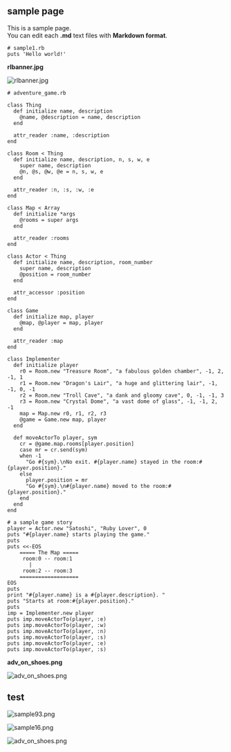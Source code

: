 sample page
-----------

This is a sample page. <br>
You can edit each **.md** text files with **Markdown format**.<br>

	# sample1.rb
	puts 'Hello world!'

**rlbanner.jpg**

![rlbanner.jpg](http://github.com/ashbb/easy_ebook_maker/tree/master%2Fimg%2Frlbanner.jpg?raw=true)

	# adventure_game.rb
	
	class Thing
	  def initialize name, description
	    @name, @description = name, description
	  end
	  
	  attr_reader :name, :description
	end
	
	class Room < Thing
	  def initialize name, description, n, s, w, e
	    super name, description
	    @n, @s, @w, @e = n, s, w, e
	  end
	  
	  attr_reader :n, :s, :w, :e
	end
	
	class Map < Array
	  def initialize *args
	    @rooms = super args
	  end
	  
	  attr_reader :rooms
	end
	
	class Actor < Thing
	  def initialize name, description, room_number
	    super name, description
	    @position = room_number
	  end
	  
	  attr_accessor :position
	end
	
	class Game
	  def initialize map, player
	    @map, @player = map, player
	  end
	  
	  attr_reader :map
	end
	
	class Implementer
	  def initialize player
	    r0 = Room.new "Treasure Room", "a fabulous golden chamber", -1, 2, -1, 1
	    r1 = Room.new "Dragon's Lair", "a huge and glittering lair", -1, -1, 0, -1
	    r2 = Room.new "Troll Cave", "a dank and gloomy cave", 0, -1, -1, 3
	    r3 = Room.new "Crystal Dome", "a vast dome of glass", -1, -1, 2, -1
	    map = Map.new r0, r1, r2, r3
	    @game = Game.new map, player
	  end
	  
	  def moveActorTo player, sym
	    cr = @game.map.rooms[player.position]
	    case mr = cr.send(sym)
	    when -1
	      "Go #{sym}.\nNo exit. #{player.name} stayed in the room:#{player.position}."
	    else
	      player.position = mr
	      "Go #{sym}.\n#{player.name} moved to the room:#{player.position}."
	    end
	  end    
	end
	
	# a sample game story
	player = Actor.new "Satoshi", "Ruby Lover", 0
	puts "#{player.name} starts playing the game."
	puts
	puts <<-EOS
	    ===== The Map =====
	     room:0 -- room:1
	       |
	     room:2 -- room:3
	    ===================
	EOS
	puts
	print "#{player.name} is a #{player.description}. "
	puts "Starts at room:#{player.position}."
	puts
	imp = Implementer.new player
	puts imp.moveActorTo(player, :e)
	puts imp.moveActorTo(player, :w)
	puts imp.moveActorTo(player, :n)
	puts imp.moveActorTo(player, :s)
	puts imp.moveActorTo(player, :e)
	puts imp.moveActorTo(player, :s)

**adv\_on\_shoes.png**

![adv\_on\_shoes.png](http://github.com/ashbb/easy_ebook_maker/tree/master%2Fimg%2Fadv\_on\_shoes.png?raw=true)


test
----
![sample93.png](http://www.rin-shun.com/rubylearning/shoes/sample93.png)


![sample16.png](http://github.com/ashbb/shoes_tutorial_html/tree/master%2Fimages%2Fsample16.png?raw=true)

<img src="http://github.com/ashbb/easy_ebook_maker/tree/master%2Fimg%2Fadv\_on\_shoes.png?raw=true" alt="adv_on_shoes.png" />


